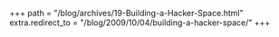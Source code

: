+++
path = "/blog/archives/19-Building-a-Hacker-Space.html"
extra.redirect_to = "/blog/2009/10/04/building-a-hacker-space/"
+++
